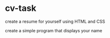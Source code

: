 # cv-task

create a resume for yourself using HTML and CSS

create a simple program that displays your name
